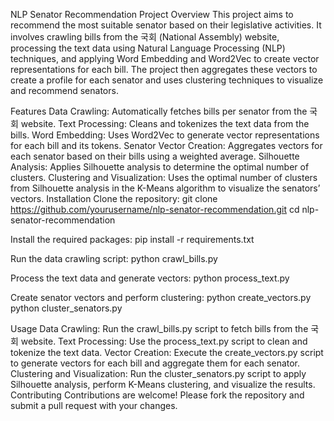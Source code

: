 NLP Senator Recommendation Project
Overview
This project aims to recommend the most suitable senator based on their legislative activities. It involves crawling bills from the 국회 (National Assembly) website, processing the text data using Natural Language Processing (NLP) techniques, and applying Word Embedding and Word2Vec to create vector representations for each bill. The project then aggregates these vectors to create a profile for each senator and uses clustering techniques to visualize and recommend senators.

Features
Data Crawling: Automatically fetches bills per senator from the 국회 website.
Text Processing: Cleans and tokenizes the text data from the bills.
Word Embedding: Uses Word2Vec to generate vector representations for each bill and its tokens.
Senator Vector Creation: Aggregates vectors for each senator based on their bills using a weighted average.
Silhouette Analysis: Applies Silhouette analysis to determine the optimal number of clusters.
Clustering and Visualization: Uses the optimal number of clusters from Silhouette analysis in the K-Means algorithm to visualize the senators’ vectors.
Installation
Clone the repository:
git clone https://github.com/yourusername/nlp-senator-recommendation.git
cd nlp-senator-recommendation

Install the required packages:
pip install -r requirements.txt

Run the data crawling script:
python crawl_bills.py

Process the text data and generate vectors:
python process_text.py

Create senator vectors and perform clustering:
python create_vectors.py
python cluster_senators.py

Usage
Data Crawling: Run the crawl_bills.py script to fetch bills from the 국회 website.
Text Processing: Use the process_text.py script to clean and tokenize the text data.
Vector Creation: Execute the create_vectors.py script to generate vectors for each bill and aggregate them for each senator.
Clustering and Visualization: Run the cluster_senators.py script to apply Silhouette analysis, perform K-Means clustering, and visualize the results.
Contributing
Contributions are welcome! Please fork the repository and submit a pull request with your changes.
